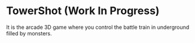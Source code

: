 # TowerShot (Work In Progress)
It is the arcade 3D game where you control the battle train in underground filled by monsters. 
